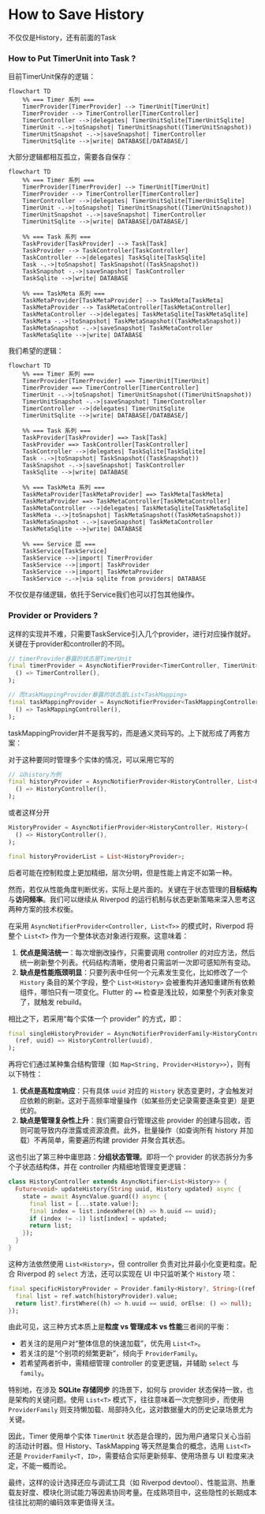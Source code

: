 # How to Save History

不仅仅是History，还有前面的Task

### How to Put TimerUnit into Task ?

目前TimerUnit保存的逻辑：

```mermaid
flowchart TD
    %% === Timer 系列 ===
    TimerProvider[TimerProvider] --> TimerUnit[TimerUnit]
    TimerProvider --> TimerController[TimerController]
    TimerController -->|delegates| TimerUnitSqlite[TimerUnitSqlite]
    TimerUnit -.->|toSnapshot| TimerUnitSnapshot((TimerUnitSnapshot))
    TimerUnitSnapshot -.->|saveSnapshot| TimerController
    TimerUnitSqlite -->|write| DATABASE[/DATABASE/]
```

大部分逻辑都相互孤立，需要各自保存：

```mermaid
flowchart TD
    %% === Timer 系列 ===
    TimerProvider[TimerProvider] --> TimerUnit[TimerUnit]
    TimerProvider --> TimerController[TimerController]
    TimerController -->|delegates| TimerUnitSqlite[TimerUnitSqlite]
    TimerUnit -.->|toSnapshot| TimerUnitSnapshot((TimerUnitSnapshot))
    TimerUnitSnapshot -.->|saveSnapshot| TimerController
    TimerUnitSqlite -->|write| DATABASE[/DATABASE/]

    %% === Task 系列 ===
    TaskProvider[TaskProvider] --> Task[Task]
    TaskProvider --> TaskController[TaskController]
    TaskController -->|delegates| TaskSqlite[TaskSqlite]
    Task -.->|toSnapshot| TaskSnapshot((TaskSnapshot))
    TaskSnapshot -.->|saveSnapshot| TaskController
    TaskSqlite -->|write| DATABASE

    %% === TaskMeta 系列 ===
    TaskMetaProvider[TaskMetaProvider] --> TaskMeta[TaskMeta]
    TaskMetaProvider --> TaskMetaController[TaskMetaController]
    TaskMetaController -->|delegates| TaskMetaSqlite[TaskMetaSqlite]
    TaskMeta -.->|toSnapshot| TaskMetaSnapshot((TaskMetaSnapshot))
    TaskMetaSnapshot -.->|saveSnapshot| TaskMetaController
    TaskMetaSqlite -->|write| DATABASE

```

我们希望的逻辑：

```mermaid
flowchart TD
    %% === Timer 系列 ===
    TimerProvider[TimerProvider] ==> TimerUnit[TimerUnit]
    TimerProvider ==> TimerController[TimerController]
    TimerUnit -.->|toSnapshot| TimerUnitSnapshot((TimerUnitSnapshot))
    TimerUnitSnapshot -.->|saveSnapshot| TimerController
    TimerController -->|delegates| TimerUnitSqlite
    TimerUnitSqlite -->|write| DATABASE[/DATABASE/]

    %% === Task 系列 ===
    TaskProvider[TaskProvider] ==> Task[Task]
    TaskProvider ==> TaskController[TaskController]
    TaskController -->|delegates| TaskSqlite[TaskSqlite]
    Task -.->|toSnapshot| TaskSnapshot((TaskSnapshot))
    TaskSnapshot -.->|saveSnapshot| TaskController
    TaskSqlite -->|write| DATABASE

    %% === TaskMeta 系列 ===
    TaskMetaProvider[TaskMetaProvider] ==> TaskMeta[TaskMeta]
    TaskMetaProvider ==> TaskMetaController[TaskMetaController]
    TaskMetaController -->|delegates| TaskMetaSqlite[TaskMetaSqlite]
    TaskMeta -.->|toSnapshot| TaskMetaSnapshot((TaskMetaSnapshot))
    TaskMetaSnapshot -.->|saveSnapshot| TaskMetaController
    TaskMetaSqlite -->|write| DATABASE

    %% === Service 层 ===
    TaskService[TaskService]
    TaskService -->|import| TimerProvider
    TaskService -->|import| TaskProvider
    TaskService -->|import| TaskMetaProvider
    TaskService -.->|via sqlite from providers| DATABASE

```

不仅仅是存储逻辑，依托于Service我们也可以打包其他操作。

### Provider or Providers ?

这样的实现并不难，只需要TaskService引入几个provider，进行对应操作就好。关键在于provider和controller的不同。

```dart
// timerProvider暴露的状态是TimerUnit
final timerProvider = AsyncNotifierProvider<TimerController, TimerUnit>(
  () => TimerController(),
);

// 而taskMappingProvider暴露的状态是List<TaskMapping>
final taskMappingProvider = AsyncNotifierProvider<TaskMappingController, List<TaskMapping>>(
  () => TaskMappingController(),
);
```

taskMappingProvider并不是我写的，而是通义灵码写的。上下就形成了两套方案：

对于这种要同时管理多个实体的情况，可以采用它写的

```dart
// 以history为例
final historyProvider = AsyncNotifierProvider<HistoryController, List<History>>(
  () => HistoryController(),
);
```

或者这样分开

```dart
HistoryProvider = AsyncNotifierProvider<HistoryController, History>(
  () => HistoryController(),
);

final historyProviderList = List<HistoryProvider>;
```

后者可能在控制粒度上更加精细，层次分明，但是性能上肯定不如第一种。

然而，若仅从性能角度判断优劣，实际上是片面的。关键在于状态管理的**目标结构**与**访问频率**。我们可以继续从 Riverpod 的运行机制与状态更新策略来深入思考这两种方案的技术权衡。

在采用 `AsyncNotifierProvider<Controller, List<T>>` 的模式时，Riverpod 将整个 `List<T>` 作为一个整体状态对象进行观察。这意味着：

1. **优点是简洁统一**：每次增删改操作，只需要调用 controller 的对应方法，然后统一刷新整个列表。代码结构清晰，使用者只需监听一次即可感知所有变动。
2. **缺点是性能瓶颈明显**：只要列表中任何一个元素发生变化，比如修改了一个 `History` 条目的某个字段，整个 `List<History>` 会被重构并通知重建所有依赖组件，哪怕只有一项变化。Flutter 的 `==` 检查是浅比较，如果整个列表对象变了，就触发 rebuild。

相比之下，若采用“每个实体一个 provider” 的方式，即：

```dart
final singleHistoryProvider = AsyncNotifierProviderFamily<HistoryController, History, String>(
  (ref, uuid) => HistoryController(uuid),
);
```

再将它们通过某种集合结构管理（如 `Map<String, Provider<History>>`），则有以下特性：

1. **优点是高粒度响应**：只有具体 `uuid` 对应的 `History` 状态变更时，才会触发对应依赖的刷新。这对于高频率增量操作（如某些历史记录需要逐条变更）是更优的。
2. **缺点是管理复杂性上升**：我们需要自行管理这些 provider 的创建与回收，否则可能导致内存泄露或资源浪费。此外，批量操作（如查询所有 history 并加载）不再简单，需要遍历构建 provider 并聚合其状态。

这也引出了第三种中庸思路：**分组状态管理**。即将一个 provider 的状态拆分为多个子状态结构体，并在 controller 内精细地管理变更逻辑：

```dart
class HistoryController extends AsyncNotifier<List<History>> {
  Future<void> updateHistory(String uuid, History updated) async {
    state = await AsyncValue.guard(() async {
      final list = [...state.value!];
      final index = list.indexWhere((h) => h.uuid == uuid);
      if (index != -1) list[index] = updated;
      return list;
    });
  }
}
```

这种方法依然使用 `List<History>`，但 controller 负责对比并最小化变更粒度。配合 Riverpod 的 `select` 方法，还可以实现在 UI 中只监听某个 `History` 项：

```dart
final specificHistoryProvider = Provider.family<History?, String>((ref, uuid) {
  final list = ref.watch(historyProvider).value;
  return list?.firstWhere((h) => h.uuid == uuid, orElse: () => null);
});
```

由此可见，这三种方式本质上是**粒度 vs 管理成本 vs 性能**三者间的平衡：

- 若关注的是用户对“整体信息的快速加载”，优先用 `List<T>`。
- 若关注的是“个别项的频繁更新”，倾向于 `ProviderFamily`。
- 若希望两者折中，需精细管理 controller 的变更逻辑，并辅助 `select` 与 `family`。

特别地，在涉及 **SQLite 存储同步** 的场景下，如何与 provider 状态保持一致，也是架构的关键问题。使用 `List<T>` 模式下，往往意味着一次完整同步，而使用 `ProviderFamily` 则支持懒加载、局部持久化，这对数据量大的历史记录场景尤为关键。

因此，Timer 使用单个实体 `TimerUnit` 状态是合理的，因为用户通常只关心当前的活动计时器。但 History、TaskMapping 等天然是集合的概念，选用 `List<T>` 还是 `ProviderFamily<T, ID>`，需要结合实际更新频率、使用场景与 UI 粒度来决定，不能一概而论。

最终，这样的设计选择还应与调试工具（如 Riverpod devtool）、性能监测、热重载友好度、模块化测试能力等因素协同考量。在成熟项目中，这些隐性的长期成本往往比初期的编码效率更值得关注。
